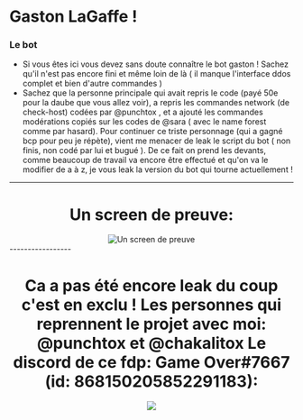 # Gaston LaGaffe !

### Le bot
* Si vous êtes ici vous devez sans doute connaître le bot gaston !
Sachez qu'il n'est pas encore fini et même loin de là ( il manque l'interface ddos complet et bien d'autre commandes )
* Sachez que la personne principale qui avait repris le code (payé 50e pour la daube que vous allez voir),
a repris les commandes network (de check-host) codées par @punchtox , et a ajouté les commandes modérations copiés sur les codes de @sara ( avec le name forest comme par hasard).
Pour continuer ce triste personnage (qui a gagné bcp pour peu je répète), vient me menacer de leak le script du bot ( non finis, non codé par lui et bugué ).
De ce fait on prend les devants, comme beaucoup de travail va encore être effectué et qu'on va le modifier de a à z, je vous leak la version du bot qui tourne actuellement !

-----------------
<h1 align="center">Un screen de preuve:</h1>
<div align="center">
<img alt="Un screen de preuve" src="https://cdn.discordapp.com/attachments/914968096832380978/916053700651405322/m0yoaWe0RO6UJ6WCKAh9kA.png" />
</div>
-----------------
<h1 align="center">Ca a pas été encore leak du coup c'est en exclu !
Les personnes qui reprennent le projet avec moi: @punchtox et @chakalitox
Le discord de ce fdp: Game Over#7667 (id: 868150205852291183):</h1>
<div align="center">
 <img alt=" " src="https://wallpapercave.com/wp/wp2961387.jpg"/>
</div>

